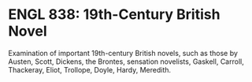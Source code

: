 # ENGL 838: 19th-Century British Novel

Examination of important 19th-century British novels, such as those by Austen, Scott, Dickens, the Brontes, sensation novelists, Gaskell, Carroll, Thackeray, Eliot, Trollope, Doyle, Hardy, Meredith.